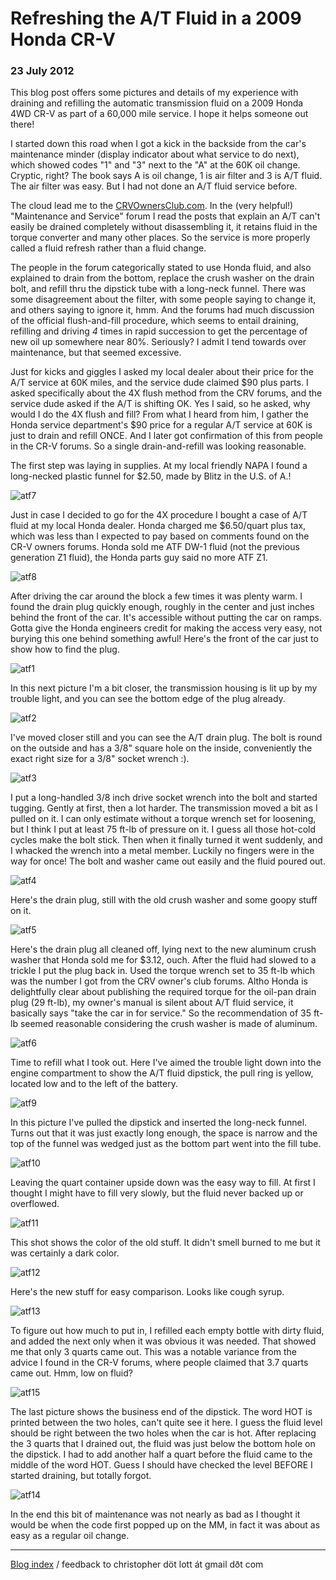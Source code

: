 # Refreshing the A/T Fluid in a 2009 Honda CR-V

### 23 July 2012

This blog post offers some pictures and details of my experience with
draining and refilling the automatic transmission fluid on a 2009
Honda 4WD CR-V as part of a 60,000 mile service. I hope it helps
someone out there!

I started down this road when I got a kick in the backside from the
car's maintenance minder (display indicator about what service to do
next), which showed codes "1" and "3" next to the "A" at the 60K oil
change. Cryptic, right?  The book says A is oil change, 1 is air
filter and 3 is A/T fluid.  The air filter was easy.  But I had not
done an A/T fluid service before.

The cloud  lead me to the
[CRVOwnersClub.com](http://www.crvownersclub.com).  In the
(very helpful!) "Maintenance and Service" forum I read the posts that
explain an A/T can't easily be drained completely without
disassembling it, it retains fluid in the torque converter and many
other places.  So the service is more properly called a fluid refresh
rather than a fluid change.

The people in the forum categorically stated to use Honda fluid, and
also explained to drain from the bottom, replace the crush washer on
the drain bolt, and refill thru the dipstick tube with a long-neck
funnel.  There was some disagreement about the filter, with some
people saying to change it, and others saying to ignore it, hmm.  And
the forums had much discussion of the official flush-and-fill
procedure, which seems to entail draining, refilling and driving
*4* times in rapid succession to get the percentage of new oil up
somewhere near 80%.  Seriously?  I admit I tend towards over
maintenance, but that seemed excessive.

Just for kicks and giggles I asked my local dealer about their price
for the A/T service at 60K miles, and the service dude claimed $90
plus parts. I asked specifically about the 4X flush method from the
CRV forums, and the service dude asked if the A/T is shifting OK. Yes
I said, so he asked, why would I do the 4X flush and fill? From what I
heard from him, I gather the Honda service department's $90 price for
a regular A/T service at 60K is just to drain and refill ONCE.  And I
later got confirmation of this from people in the CR-V forums.  So a
single drain-and-refill was looking reasonable.

The first step was laying in supplies.  At my local friendly NAPA I
found a long-necked plastic funnel for $2.50, made by Blitz in the
U.S. of A.!

![atf7](pix/honda-crv-atf-7.jpg)

Just in case I decided to go for the 4X procedure I bought a case of
A/T fluid at my local Honda dealer.  Honda charged me $6.50/quart plus
tax, which was less than I expected to pay based on comments found on
the CR-V owners forums.  Honda sold me ATF DW-1 fluid (not the previous
generation Z1 fluid), the Honda parts guy said no more ATF Z1.

![atf8](pix/honda-crv-atf-8.jpg)

After driving the car around the block a few times it was plenty warm.
I found the drain plug quickly enough, roughly in the center and just
inches behind the front of the car.  It's accessible without putting
the car on ramps.  Gotta give the Honda engineers credit for making
the access very easy, not burying this one behind something awful!
Here's the front of the car just to show how to find the plug.

![atf1](pix/honda-crv-atf-1.jpg)

In this next picture I'm a bit closer, the transmission housing is lit
up by my trouble light, and you can see the bottom edge of the plug
already. 

![atf2](pix/honda-crv-atf-2.jpg)

I've moved closer still and you can see the A/T drain plug.  The bolt
is round on the outside and has a 3/8" square hole on the inside,
conveniently the exact right size for a 3/8" socket wrench :).

![atf3](pix/honda-crv-atf-3.jpg)

I put a long-handled 3/8 inch drive socket wrench into the bolt and
started tugging.  Gently at first, then a lot harder.  The
transmission moved a bit as I pulled on it.  I can only estimate
without a torque wrench set for loosening, but I think I put at least
75 ft-lb of pressure on it. I guess all those hot-cold cycles make the
bolt stick.  Then when it finally turned it went suddenly, and I
whacked the wrench into a metal member.  Luckily no fingers were in
the way for once!  The bolt and washer came out easily and the fluid
poured out.

![atf4](honda-crv-atf-4.jpg)

Here's the drain plug, still with the old crush washer and some goopy
stuff on it.  

![atf5](pix/honda-crv-atf-5.jpg)

Here's the drain plug all cleaned off, lying next to the new aluminum
crush washer that Honda sold me for $3.12, ouch.  After the fluid had
slowed to a trickle I put the plug back in.  Used the torque wrench
set to 35 ft-lb which was the number I got from the CRV owner's club
forums.  Altho Honda is delightfully clear about publishing the
required torque for the oil-pan drain plug (29 ft-lb), my owner's
manual is silent about A/T fluid service, it basically says "take the
car in for service."  So the recommendation of 35 ft-lb seemed
reasonable considering the crush washer is made of aluminum.

![atf6](pix/honda-crv-atf-6.jpg)

Time to refill what I took out.  Here I've aimed the trouble light
down into the engine compartment to show the A/T fluid dipstick, the
pull ring is yellow, located low and to the left of the battery.

![atf9](pix/honda-crv-atf-9.jpg)

In this picture I've pulled the dipstick and inserted the long-neck
funnel.  Turns out that it was just exactly long enough, the space is
narrow and the top of the funnel was wedged just as the bottom part
went into the fill tube.

![atf10](pix/honda-crv-atf-10.jpg)

Leaving the quart container upside down was the easy way to fill.  At
first I thought I might have to fill very slowly, but the fluid never
backed up or overflowed.

![atf11](pix/honda-crv-atf-11.jpg)

This shot shows the color of the old stuff.  It didn't smell burned to
me but it was certainly a dark color.

![atf12](pix/honda-crv-atf-12.jpg)

Here's the new stuff for easy comparison.  Looks like cough syrup.

![atf13](pix/honda-crv-atf-13.jpg)

To figure out how much to put in, I refilled each empty bottle with
dirty fluid, and added the next only when it was obvious it was needed.
That showed me that only 3 quarts came out.  This was a notable variance
from the advice I found in the CR-V forums, where people claimed that
3.7 quarts came out.  Hmm, low on fluid?

![atf15](pix/honda-crv-atf-15.jpg)

The last picture shows the business end of the dipstick.  The word HOT
is printed between the two holes, can't quite see it here. I guess the
fluid level should be right between the two holes when the car is hot.
After replacing the 3 quarts that I drained out, the fluid was just
below the bottom hole on the dipstick.  I had to add another half a
quart before the fluid came to the middle of the word HOT.  Guess I
should have checked the level BEFORE I started draining, but totally
forgot.

![atf14](pix/honda-crv-atf-14.jpg)

In the end this bit of maintenance was not nearly as bad as I thought
it would be when the code first popped up on the MM, in fact it was
about as easy as a regular oil change.

---

[Blog index](../index.html) / feedback to christopher d&ouml;t lott &aacute;t gmail d&eth;t&nbsp;com
